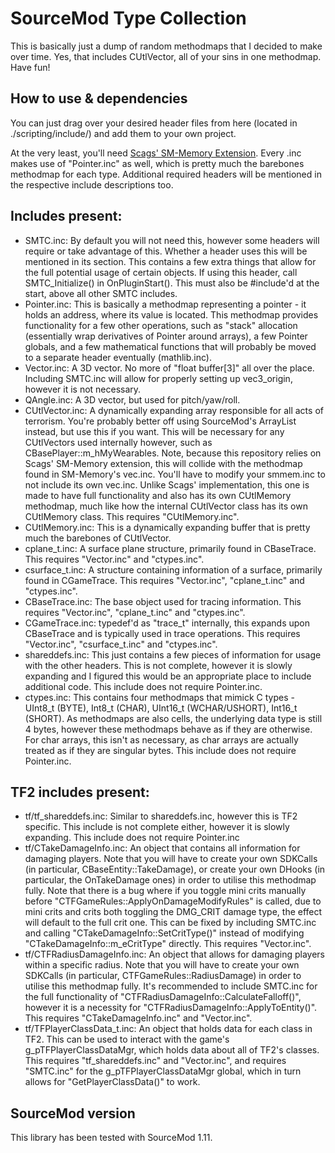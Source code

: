 # SourceMod Type Collection

This is basically just a dump of random methodmaps that I decided to make over time. Yes, that includes CUtlVector, all of your sins in one methodmap. Have fun!

## How to use & dependencies
You can just drag over your desired header files from here (located in ./scripting/include/) and add them to your own project. 

At the very least, you'll need [Scags' SM-Memory Extension](https://github.com/Scags/SM-Memory). Every .inc makes use of "Pointer.inc" as well, which is pretty much the barebones methodmap for each type. Additional required headers will be mentioned in the respective include descriptions too.

## Includes present:
- SMTC.inc: By default you will not need this, however some headers will require or take advantage of this. Whether a header uses this will be mentioned in its section. This contains a few extra things that allow for the full potential usage of certain objects. If using this header, call SMTC_Initialize() in OnPluginStart(). This must also be #include'd at the start, above all other SMTC includes.
- Pointer.inc: This is basically a methodmap representing a pointer - it holds an address, where its value is located. This methodmap provides functionality for a few other operations, such as "stack" allocation (essentially wrap derivatives of Pointer around arrays), a few Pointer globals, and a few mathematical functions that will probably be moved to a separate header eventually (mathlib.inc).
- Vector.inc: A 3D vector. No more of "float buffer[3]" all over the place. Including SMTC.inc will allow for properly setting up vec3_origin, however it is not necessary.
- QAngle.inc: A 3D vector, but used for pitch/yaw/roll.
- CUtlVector.inc: A dynamically expanding array responsible for all acts of terrorism. You're probably better off using SourceMod's ArrayList instead, but use this if you want. This will be necessary for any CUtlVectors used internally however, such as CBasePlayer::m_hMyWearables. Note, because this repository relies on Scags' SM-Memory extension, this will collide with the methodmap found in SM-Memory's vec.inc. You'll have to modify your smmem.inc to not include its own vec.inc. Unlike Scags' implementation, this one is made to have full functionality and also has its own CUtlMemory methodmap, much like how the internal CUtlVector class has its own CUtlMemory class. This requires "CUtlMemory.inc".
- CUtlMemory.inc: This is a dynamically expanding buffer that is pretty much the barebones of CUtlVector.
- cplane_t.inc: A surface plane structure, primarily found in CBaseTrace. This requires "Vector.inc" and "ctypes.inc".
- csurface_t.inc: A structure containing information of a surface, primarily found in CGameTrace. This requires "Vector.inc", "cplane_t.inc" and "ctypes.inc".
- CBaseTrace.inc: The base object used for tracing information. This requires "Vector.inc", "cplane_t.inc" and "ctypes.inc".
- CGameTrace.inc: typedef'd as "trace_t" internally, this expands upon CBaseTrace and is typically used in trace operations. This requires "Vector.inc", "csurface_t.inc" and "ctypes.inc".
- shareddefs.inc: This just contains a few pieces of information for usage with the other headers. This is not complete, however it is slowly expanding and I figured this would be an appropriate place to include additional code. This include does not require Pointer.inc.
- ctypes.inc: This contains four methodmaps that mimick C types - UInt8_t (BYTE), Int8_t (CHAR), UInt16_t (WCHAR/USHORT), Int16_t (SHORT). As methodmaps are also cells, the underlying data type is still 4 bytes, however these methodmaps behave as if they are otherwise. For char arrays, this isn't as necessary, as char arrays are actually treated as if they are singular bytes. This include does not require Pointer.inc.

## TF2 includes present:
- tf/tf_shareddefs.inc: Similar to shareddefs.inc, however this is TF2 specific. This include is not complete either, however it is slowly expanding. This include does not require Pointer.inc
- tf/CTakeDamageInfo.inc: An object that contains all information for damaging players. Note that you will have to create your own SDKCalls (in particular, CBaseEntity::TakeDamage), or create your own DHooks (in particular, the OnTakeDamage ones) in order to utilise this methodmap fully. Note that there is a bug where if you toggle mini crits manually before "CTFGameRules::ApplyOnDamageModifyRules" is called, due to mini crits and crits both toggling the DMG_CRIT damage type, the effect will default to the full crit one. This can be fixed by including SMTC.inc and calling "CTakeDamageInfo::SetCritType()" instead of modifying "CTakeDamageInfo::m_eCritType" directly. This requires "Vector.inc".
- tf/CTFRadiusDamageInfo.inc: An object that allows for damaging players within a specific radius. Note that you will have to create your own SDKCalls (in particular, CTFGameRules::RadiusDamage) in order to utilise this methodmap fully. It's recommended to include SMTC.inc for the full functionality of "CTFRadiusDamageInfo::CalculateFalloff()", however it is a necessity for "CTFRadiusDamageInfo::ApplyToEntity()". This requires "CTakeDamageInfo.inc" and "Vector.inc".
- tf/TFPlayerClassData_t.inc: An object that holds data for each class in TF2. This can be used to interact with the game's g_pTFPlayerClassDataMgr, which holds data about all of TF2's classes. This requires "tf_shareddefs.inc" and "Vector.inc", and requires "SMTC.inc" for the g_pTFPlayerClassDataMgr global, which in turn allows for "GetPlayerClassData()" to work.

## SourceMod version
This library has been tested with SourceMod 1.11.